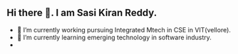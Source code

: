 ## Hi there 👋. I am Sasi Kiran Reddy.

<!--
**MallidiSasiKiranReddy/MallidiSasiKiranReddy** is a ✨ _special_ ✨ repository because its `README.md` (this file) appears on your GitHub profile.

Here are some ideas to get you started:
-->
- 🔭 I’m currently working pursuing Integrated Mtech in CSE in VIT(vellore).
- 🌱 I’m currently learning emerging technology in software industry.
- <!--
- 👯 I’m looking to collaborate on ...
- 🤔 I’m looking for help with ...
- 💬 Ask me about ...
- -->
- 📫 How to reach me: sasikiranreddym@gmail.com..
- <!--
- 😄 Pronouns: ...
- -->
- ⚡ Motto: Consistency and continuous learning pave the way to success.
